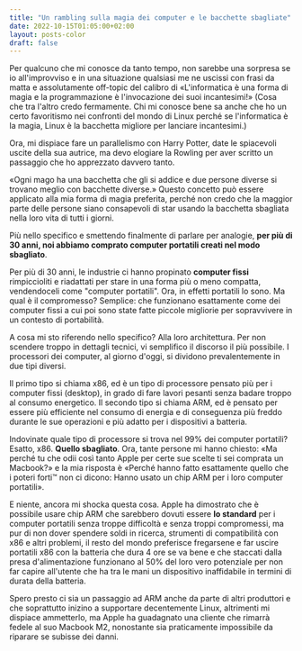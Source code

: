 ```yaml
---
title: "Un rambling sulla magia dei computer e le bacchette sbagliate"
date: 2022-10-15T01:05:00+02:00
layout: posts-color
draft: false
---
```


Per qualcuno che mi conosce da tanto tempo, non sarebbe una sorpresa se io all'improvviso e in una situazione qualsiasi me ne uscissi con frasi da matta e assolutamente off-topic del calibro di «L'informatica è una forma di magia e la programmazione è l'invocazione dei suoi incantesimi!» (Cosa che tra l'altro credo fermamente.
Chi mi conosce bene sa anche che ho un certo favoritismo nei confronti del mondo di Linux perché se l'informatica è la magia, Linux è la bacchetta migliore per lanciare incantesimi.)



Ora, mi dispiace fare un parallelismo con Harry Potter, date le spiacevoli uscite della sua autrice, ma devo elogiare la Rowling per aver scritto un passaggio che ho apprezzato davvero tanto.

«Ogni mago ha una bacchetta che gli si addice e due persone diverse si trovano meglio con bacchette diverse.»
Questo concetto può essere applicato alla mia forma di magia preferita, perché non credo che la maggior parte delle persone siano consapevoli di star usando la bacchetta sbagliata nella loro vita di tutti i giorni.

Più nello specifico e smettendo finalmente di parlare per analogie, **per più di 30 anni, noi abbiamo comprato computer portatili creati nel modo sbagliato**.



Per più di 30 anni, le industrie ci hanno propinato **computer fissi** rimpiccioliti e riadattati per stare in una forma più o meno compatta, vendendoceli come "computer portatili".
Ora, in effetti portatili lo sono. Ma qual è il compromesso? Semplice: che funzionano esattamente come dei computer fissi a cui poi sono state fatte piccole migliorie per sopravvivere in un contesto di portabilità.

A cosa mi sto riferendo nello specifico? Alla loro architettura.
Per non scendere troppo in dettagli tecnici, vi semplifico il discorso il più possibile.
I processori dei computer, al giorno d'oggi, si dividono prevalentemente in due tipi diversi.

Il primo tipo si chiama x86, ed è un tipo di processore pensato più per i computer fissi (desktop), in grado di fare lavori pesanti senza badare troppo al consumo energetico.
Il secondo tipo si chiama ARM, ed è pensato per essere più efficiente nel consumo di energia e di conseguenza più freddo durante le sue operazioni e più adatto per i dispositivi a batteria.

Indovinate quale tipo di processore si trova nel 99% dei computer portatili? Esatto, x86. **Quello sbagliato**.
Ora, tante persone mi hanno chiesto: «Ma perché tu che odii così tanto Apple per certe sue scelte ti sei comprata un Macbook?» e la mia risposta è «Perché hanno fatto esattamente quello che i poteri forti™ non ci dicono: Hanno usato un chip ARM per i loro computer portatili».



E niente, ancora mi shocka questa cosa. Apple ha dimostrato che è possibile usare chip ARM che sarebbero dovuti essere **lo standard** per i computer portatili senza troppe difficoltà e senza troppi compromessi, ma pur di non dover spendere soldi in ricerca, strumenti di compatibilità con x86 e altri problemi, il resto del mondo preferisce fregarsene e far uscire portatili x86 con la batteria che dura 4 ore se va bene e che staccati dalla presa d'alimentazione funzionano al 50% del loro vero potenziale per non far capire all'utente che ha tra le mani un dispositivo inaffidabile in termini di durata della batteria.

Spero presto ci sia un passaggio ad ARM anche da parte di altri produttori e che soprattutto inizino a supportare decentemente Linux, altrimenti mi dispiace ammetterlo, ma Apple ha guadagnato una cliente che rimarrà fedele al suo Macbook M2, nonostante sia praticamente impossibile da riparare se subisse dei danni.